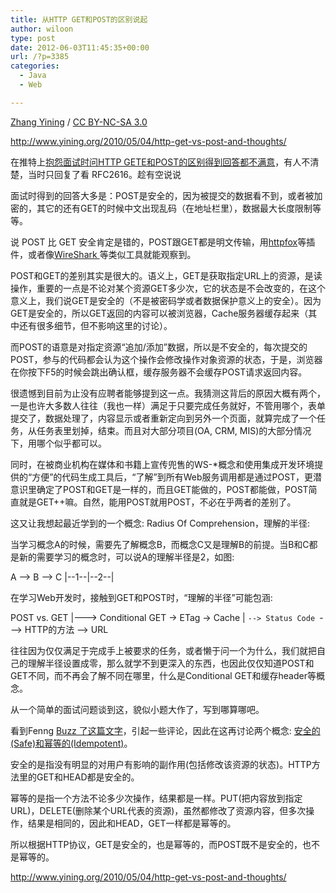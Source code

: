 ```yaml
---
title: 从HTTP GET和POST的区别说起
author: wiloon
type: post
date: 2012-06-03T11:45:35+00:00
url: /?p=3385
categories:
  - Java
  - Web

---
```


  <a href="http://www.yining.org" rel="cc:attributionURL">Zhang Yining</a> / <a href="http://creativecommons.org/licenses/by-nc-sa/3.0/" rel="license">CC BY-NC-SA 3.0</a>



  <a href="http://www.yining.org/2010/05/04/http-get-vs-post-and-thoughts/">http://www.yining.org/2010/05/04/http-get-vs-post-and-thoughts/</a>


在推特上[抱怨面试时问HTTP GETE和POST的区别得到回答都不满意][1]，有人不清楚，当时只回复了看 RFC2616。趁有空说说

面试时得到的回答大多是：POST是安全的，因为被提交的数据看不到，或者被加密的，其它的还有GET的时候中文出现乱码（在地址栏里），数据最大长度限制等等。

说 POST 比 GET 安全肯定是错的，POST跟GET都是明文传输，用[httpfox][2]等插件，或者像[WireShark ][3]等类似工具就能观察到。

POST和GET的差别其实是很大的。语义上，GET是获取指定URL上的资源，是读操作，重要的一点是不论对某个资源GET多少次，它的状态是不会改变的，在这个意义上，我们说GET是安全的（不是被密码学或者数据保护意义上的安全）。因为GET是安全的，所以GET返回的内容可以被浏览器，Cache服务器缓存起来（其中还有很多细节，但不影响这里的讨论）。

而POST的语意是对指定资源“追加/添加”数据，所以是不安全的，每次提交的POST，参与的代码都会认为这个操作会修改操作对象资源的状态，于是，浏览器在你按下F5的时候会跳出确认框，缓存服务器不会缓存POST请求返回内容。

很遗憾到目前为止没有应聘者能够提到这一点。我猜测这背后的原因大概有两个，一是也许大多数人往往（我也一样）满足于只要完成任务就好，不管用哪个，表单提交了，数据处理了，内容显示或者重新定向到另外一个页面，就算完成了一个任务，从任务表里划掉，结束。而且对大部分项目(OA, CRM, MIS)的大部分情况下，用哪个似乎都可以。

同时，在被商业机构在媒体和书籍上宣传兜售的WS-*概念和使用集成开发环境提供的“方便”的代码生成工具后，“了解”到所有Web服务调用都是通过POST，更潜意识里确定了POST和GET是一样的，而且GET能做的，POST都能做，POST简直就是GET++嘛。自然，能用POST就用POST，不必在乎两者的差别了。

这又让我想起最近学到的一个概念: Radius Of Comprehension，理解的半径:

当学习概念A的时候，需要先了解概念B，而概念C又是理解B的前提。当B和C都是新的需要学习的概念时，可以说A的理解半径是2，如图:

A --> B --> C
|--1--|--2--|

在学习Web开发时，接触到GET和POST时，“理解的半径”可能包涵:

POST vs. GET
     |---> Conditional GET -> ETag -> Cache
     |         `--> Status Code
     `---> HTTP的方法 --> URL

往往因为仅仅满足于完成手上被要求的任务，或者懒于问一个为什么，我们就把自己的理解半径设置成零，那么就学不到更深入的东西，也因此仅仅知道POST和GET不同，而不再会了解不同在哪里，什么是Conditional GET和缓存header等概念。

从一个简单的面试问题谈到这，貌似小题大作了，写到哪算哪吧。

<UPDATE>
  
看到Fenng [Buzz 了这篇文字][4]，引起一些评论，因此在这再讨论两个概念: [安全的(Safe)和幂等的(Idempotent)][5]。

安全的是指没有明显的对用户有影响的副作用(包括修改该资源的状态)。HTTP方法里的GET和HEAD都是安全的。

幂等的是指一个方法不论多少次操作，结果都是一样。PUT(把内容放到指定URL)，DELETE(删除某个URL代表的资源)，虽然都修改了资源内容，但多次操作，结果是相同的，因此和HEAD，GET一样都是幂等的。

所以根据HTTP协议，GET是安全的，也是幂等的，而POST既不是安全的，也不是幂等的。
  
</UPDATE>

<http://www.yining.org/2010/05/04/http-get-vs-post-and-thoughts/>

 [1]: http://twitter.com/yining/status/12993863581
 [2]: http://code.google.com/p/httpfox/
 [3]: http://www.wireshark.org/
 [4]: http://www.google.com/buzz/dbanotes/BuxABaL5oam/%E4%BB%8EHTTP-GET%E5%92%8CPOST%E7%9A%84%E5%8C%BA%E5%88%AB%E8%AF%B4%E8%B5%B7-Yining
 [5]: http://tools.ietf.org/html/rfc2616#section-9.1